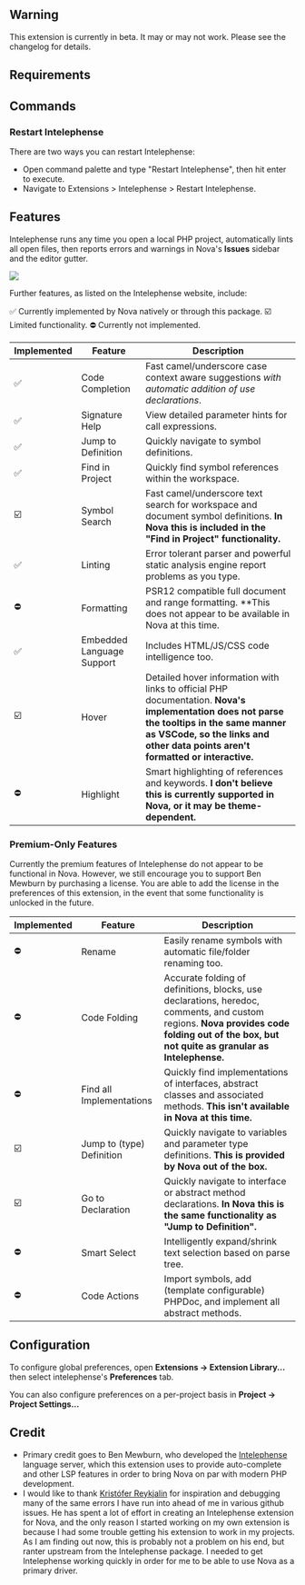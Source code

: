 <!--
👋 Hello! As Nova users browse the extensions library, a good README can help them understand what your extension does, how it works, and what setup or configuration it may require.

Not every extension will need every item described below. Use your best judgement when deciding which parts to keep to provide the best experience for your new users.

💡 Quick Tip! As you edit this README template, you can preview your changes by selecting **Extensions → Activate Project as Extension**, opening the Extension Library, and selecting "intelephense" in the sidebar.

Let's get started!
-->

<!--
🎈 Include a brief description of the features your extension provides. For example:
-->

<!-- **intelephense** provides deep integration with **An Important Language**, including the most important feature, something that's really helpful, and _a little-known secret!_ -->

<!--
🎈 It can also be helpful to include a screenshot or GIF showing your extension in action:
-->

<!-- ![](https://nova.app/images/en/dark/editor.png) -->

## Warning

This extension is currently in beta. It may or may not work. Please see the
  changelog for details.

## Requirements

<!--
🎈 If your extension depends on external processes or tools that users will need to have, it's helpful to list those and provide links to their installers:
-->
<!--
✨ Providing tips, tricks, or other guides for installing or configuring external dependencies can go a long way toward helping your users have a good setup experience:
-->


## Commands

### Restart Intelephense
There are two ways you can restart Intelephense:
- Open command palette and type "Restart Intelephense", then hit enter to execute.
- Navigate to Extensions > Intelephense > Restart Intelephense.

<!--
🎈 If your extension provides features that are invoked manually, consider describing those options for users:
-->

<!-- To run intelephense:

- Select the **Editor → intelephense** menu item; or
- Open the command palette and type `intelephense` -->

<!--
🎈 Alternatively, if your extension runs automatically (as in the case of a validator), consider showing users what they can expect to see:
-->

## Features
Intelephense runs any time you open a local PHP project, automatically lints all
  open files, then reports errors and warnings in Nova's **Issues** sidebar and
  the editor gutter.

![](https://nova.app/images/en/dark/tools/sidebars.png)

Further features, as listed on the Intelephense website, include:

✅ Currently implemented by Nova natively or through this package.
☑️ Limited functionality.
⛔️ Currently not implemented.

| Implemented | Feature | Description |
| ----------- | ------- | ----------- |
| ✅ | Code Completion | Fast camel/underscore case context aware suggestions  _with automatic addition of use declarations_. |
| ✅ | Signature Help | View detailed parameter hints for call expressions. |
| ✅ | Jump to Definition | Quickly navigate to symbol definitions. |
| ✅ | Find in Project | Quickly find symbol references within the workspace. |
| ☑️ | Symbol Search | Fast camel/underscore text search for workspace and document symbol definitions. **In Nova this is included in the "Find in Project" functionality.** |
| ✅ | Linting | Error tolerant parser and powerful static analysis engine report problems as you type. |
| ⛔️ | Formatting | PSR12 compatible full document and range formatting. **This does not appear to be available in Nova at this time. |
| ✅ | Embedded Language Support | Includes HTML/JS/CSS code intelligence too. |
| ☑️ | Hover | Detailed hover information with links to official PHP documentation. **Nova's implementation does not parse the tooltips in the same manner as VSCode, so the links and other data points aren't formatted or interactive.** |
| ⛔️ | Highlight | Smart highlighting of references and keywords. **I don't believe this is currently supported in Nova, or it may be theme-dependent.** |

### Premium-Only Features
Currently the premium features of Intelephense do not appear to be functional in
  Nova. However, we still encourage you to support Ben Mewburn by purchasing a
  license. You are able to add the license in the preferences of this extension,
  in the event that some functionality is unlocked in the future.

| Implemented | Feature | Description |
| ----------- | ------- | ----------- |
| ⛔️ | Rename | Easily rename symbols with automatic file/folder renaming too. |
| ⛔️ | Code Folding | Accurate folding of definitions, blocks, use declarations, heredoc, comments, and custom regions. **Nova provides code folding out of the box, but not quite as granular as Intelephense.** |
| ⛔️ | Find all Implementations | Quickly find implementations of interfaces, abstract classes and associated methods. **This isn't available in Nova at this time.** |
| ☑️ | Jump to (type) Definition | Quickly navigate to variables and parameter type definitions. **This is provided by Nova out of the box.** |
| ☑️ | Go to Declaration | Quickly navigate to interface or abstract method declarations. **In Nova this is the same functionality as "Jump to Definition".** |
| ⛔️ | Smart Select | Intelligently expand/shrink text selection based on parse tree. |
| ⛔️ | Code Actions | Import symbols, add (template configurable) PHPDoc, and implement all abstract methods. |

## Configuration

<!--
🎈 If your extension offers global- or workspace-scoped preferences, consider pointing users toward those settings. For example:
-->

To configure global preferences, open **Extensions → Extension Library...** then select intelephense's **Preferences** tab.

You can also configure preferences on a per-project basis in **Project → Project Settings...**

<!--
👋 That's it! Happy developing!

P.S. If you'd like, you can remove these comments before submitting your extension 😉
-->

## Credit
- Primary credit goes to Ben Mewburn, who developed the
  [Intelephense](https://intelephense.com) language server, which this extension
  uses to provide auto-complete and other LSP features in order to bring Nova on
  par with modern PHP development.
- I would like to thank [Kristófer Reykjalin](https://extensions.panic.com/extensions/com.thorlaksson/) for inspiration and debugging many
  of the same errors I have run into ahead of me in various github issues. He has
  spent a lot of effort in creating an Intelephense extension for Nova, and the
  only reason I started working on my own extension is because I had some
  trouble getting his extension to work in my projects. As I am finding out now,
  this is probably not a problem on his end, but ranter upstream from the
  Intelephense package. I needed to get Intelephense working quickly in order
  for me to be able to use Nova as a primary driver.
